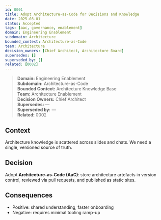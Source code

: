 ```yaml
---
id: 0001
title: Adopt Architecture-as-Code for Decisions and Knowledge
date: 2025-03-01
status: Accepted
tags: [aac, governance, enablement]
domain: Engineering Enablement
subdomain: Architecture
bounded_context: Architecture-as-Code
team: Architecture
decision_owners: [Chief Architect, Architecture Board]
supersedes: []
superseded_by: []
related: [0002]
---
```


> **Domain:** Engineering Enablement  
> **Subdomain:** Architecture-as-Code  
> **Bounded Context:** Architecture Knowledge Base  
> **Team:** Architecture Enablement  
> **Decision Owners:** Chief Architect  
> **Supersedes:** —  
> **Superseded by:** —  
> **Related:** 0002

## Context
Architecture knowledge is scattered across slides and chats. We need a single, versioned source of truth.

## Decision
Adopt **Architecture-as-Code (AaC)**: store architecture artefacts in version control, reviewed via pull requests, and published as static sites.

## Consequences
- Positive: shared understanding, faster onboarding
- Negative: requires minimal tooling ramp-up
